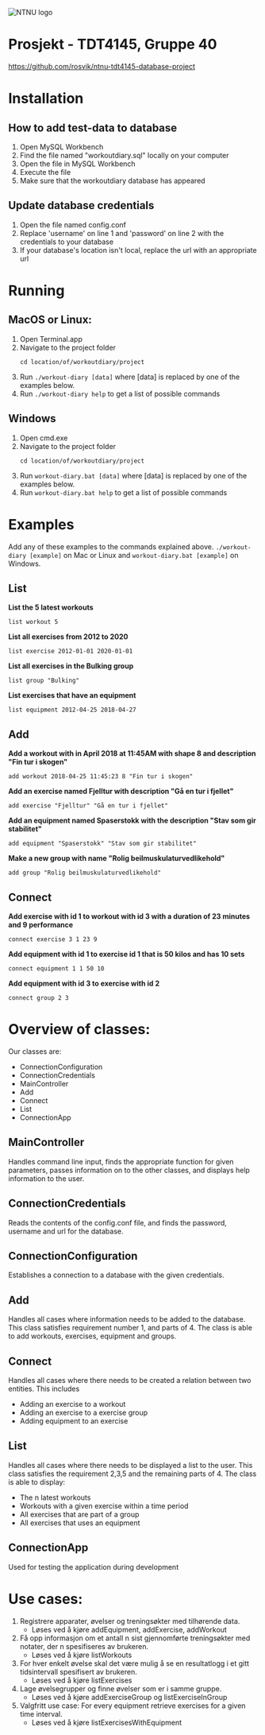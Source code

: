 <!-- ---
title: "Innlevering 2 - Gruppe 40"
subtitle: "TDT4145 - Datamodellering og databasesystemer"
author: "Johannes Tomren Røsvik, Dennis Jianbin Liang, Pål Fossnes, Fredrik Jenssen"
date: "18.03.18"
output: "pdf_document"
--- -->

![NTNU logo](https://qore.no/res/ntnu-logo-100.png)

# Prosjekt - TDT4145, Gruppe 40
https://github.com/rosvik/ntnu-tdt4145-database-project

# Installation

## How to add test-data to database
1. Open MySQL Workbench
2. Find the file named "workoutdiary.sql" locally on your computer
3. Open the file in MySQL Workbench
4. Execute the file
5. Make sure that the workoutdiary database has appeared

## Update database credentials
1. Open the file named config.conf
2. Replace 'username' on line 1 and 'password' on line 2 with the credentials to your database
3. If your database's location isn't local, replace the url with an appropriate url

# Running

## MacOS or Linux:
1. Open Terminal.app
2. Navigate to the project folder
	```
	cd location/of/workoutdiary/project
	```
3. Run `./workout-diary [data]` where [data] is replaced by one of the examples below.
4. Run `./workout-diary help` to get a list of possible commands

## Windows
1. Open cmd.exe
2. Navigate to the project folder
	```
	cd location/of/workoutdiary/project
	```
3. Run `workout-diary.bat [data]` where [data] is replaced by one of the examples below.
4. Run `workout-diary.bat help` to get a list of possible commands

# Examples
Add any of these examples to the commands explained above. `./workout-diary [example]` on Mac or Linux and `workout-diary.bat [example]` on Windows.

## List
**List the 5 latest workouts**
```
list workout 5

```

**List all exercises from 2012 to 2020**
```
list exercise 2012-01-01 2020-01-01

```

**List all exercises in the Bulking group**
```
list group "Bulking"

```

**List exercises that have an equipment**
```
list equipment 2012-04-25 2018-04-27

```

## Add
**Add a workout with in April 2018 at 11:45AM with shape 8 and description "Fin tur i skogen"**
```
add workout 2018-04-25 11:45:23 8 "Fin tur i skogen"

```

**Add an exercise named Fjelltur with description "Gå en tur i fjellet"**
```
add exercise "Fjelltur" "Gå en tur i fjellet"

```

**Add an equipment named Spaserstokk with the description "Stav som gir stabilitet"**
```
add equipment "Spaserstokk" "Stav som gir stabilitet"

```

**Make a new group with name "Rolig beilmuskulaturvedlikehold"**
```
add group "Rolig beilmuskulaturvedlikehold"

```

## Connect
**Add exercise with id 1 to workout with id 3 with a duration of 23 minutes and 9 performance**
```
connect exercise 3 1 23 9

```

**Add equipment with id 1 to exercise id 1 that is 50 kilos and has 10 sets**
```
connect equipment 1 1 50 10

```

**Add equipment with id 3 to exercise with id 2**
```
connect group 2 3

```


# Overview of classes:

Our classes are:
- ConnectionConfiguration
- ConnectionCredentials
- MainController
- Add
- Connect
- List
- ConnectionApp

## MainController
Handles command line input, finds the appropriate function for given parameters, passes information on to the other classes, and displays help information to the user.

## ConnectionCredentials
Reads the contents of the config.conf file, and finds the password, username and url for the database.

## ConnectionConfiguration
Establishes a connection to a database with the given credentials.

## Add
Handles all cases where information needs to be added to the database. This class satisfies requirement number 1, and parts of 4. The class is able to add workouts, exercises, equipment and groups.

## Connect
Handles all cases where there needs to be created a relation between two entities. This includes
- Adding an exercise to a workout
- Adding an exercise to a exercise group
- Adding equipment to an exercise

## List
Handles all cases where there needs to be displayed a list to the user. This class satisfies the requirement 2,3,5 and the remaining parts of 4. The class is able to display:
- The n latest workouts
- Workouts with a given exercise within a time period
- All exercises that are part of a group
- All exercises that uses an equipment

## ConnectionApp
Used for testing the application during development

# Use cases:
1. Registrere apparater, øvelser og treningsøkter med tilhørende data.
	- Løses ved å kjøre addEquipment, addExercise, addWorkout
2. Få opp informasjon om et antall  n  sist gjennomførte treningsøkter med notater, der n
spesifiseres av brukeren.
	- Løses ved å kjøre listWorkouts
3. For hver enkelt øvelse skal det være mulig å se en resultatlogg i et gitt tidsintervall spesifisert av brukeren.
	- Løses ved å kjøre listExercises
4. Lage øvelsegrupper og finne øvelser som er i samme gruppe.
	- Løses ved å kjøre addExerciseGroup og listExerciseInGroup
5. Valgfritt use case: For every equipment retrieve exercises for a given time interval.  
	- Løses ved å kjøre listExercisesWithEquipment
